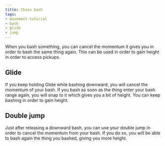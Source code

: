 ```yaml
---
title: Chain bash
tags:
- movement-tutorial
- bash
- glide
- jump
---
```


When you bash something, you can cancel the momentum it gives you in order to bash the same thing again. This can be used in order to gain height in order to access pickups.

## Glide

If you keep holding Glide while bashing downward, you will cancel the momentum of your bash. If you bash as soon as the thing enter your bash range again, you will snap to it which gives you a bit of height. You can keep bashing in order to gain height.

<youtube-video id="rN05qwd3n2I"></youtube-video>

## Double jump

Just after releasing a downward bash, you can use your double jump in order to cancel the momentum from your bash. If you do so, you will be able to bash again the thing you bashed, giving you more height.

<youtube-video id="gfCqOA1JBlI"></youtube-video>
